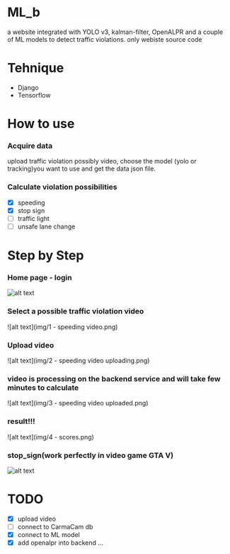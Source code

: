 # ML_b
a website integrated with YOLO v3, kalman-filter, OpenALPR and a couple of ML models to detect traffic violations.
only webiste source code
# Tehnique
- Django
- Tensorflow

# How to use

### Acquire data
upload traffic violation possibly video, choose the model (yolo or tracking)you want to use and get the data json file.

### Calculate violation possibilities
- [x] speeding
- [x] stop sign
- [ ] traffic light
- [ ] unsafe lane change

# Step by Step
### Home page - login
![alt text](img/homepage_login.png)

### Select a possible traffic violation video
![alt text](img/1 - speeding video.png)

### Upload video
![alt text](img/2 - speeding video uploading.png)

### video is processing on the backend service and will take few minutes to calculate
![alt text](img/3 - speeding video uploaded.png)

### result!!!
![alt text](img/4 - scores.png)

### stop_sign(work perfectly in video game GTA V)
![alt text](img/stopsign_gta.png)

# TODO
- [x] upload video
- [ ] connect to CarmaCam db
- [x] connect to ML model
- [x] add openalpr into backend
...

